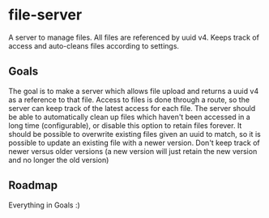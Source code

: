 # file-server
A server to manage files. All files are referenced by uuid v4. Keeps track of access and auto-cleans files according to settings.

## Goals
The goal is to make a server which allows file upload and returns a uuid v4 as a reference to that file.
Access to files is done through a route, so the server can keep track of the latest access for each file.
The server should be able to automatically clean up files which haven't been accessed in a long time (configurable), or disable this option to retain files forever.
It should be possible to overwrite existing files given an uuid to match, so it is possible to update an existing file with a newer version.
Don't keep track of newer versus older versions (a new version will just retain the new version and no longer the old version)

## Roadmap
Everything in Goals :)
